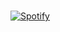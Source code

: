 <td width="50%">

&nbsp; <br> [![Spotify](https://novatorem.vercel.app/api/spotify?background_color=0d1117&border_color=ffffff)](https://open.spotify.com/track/2RjvQychgHPcxpghmP2p9s?si=6daa73d769d044de)

  </td>
